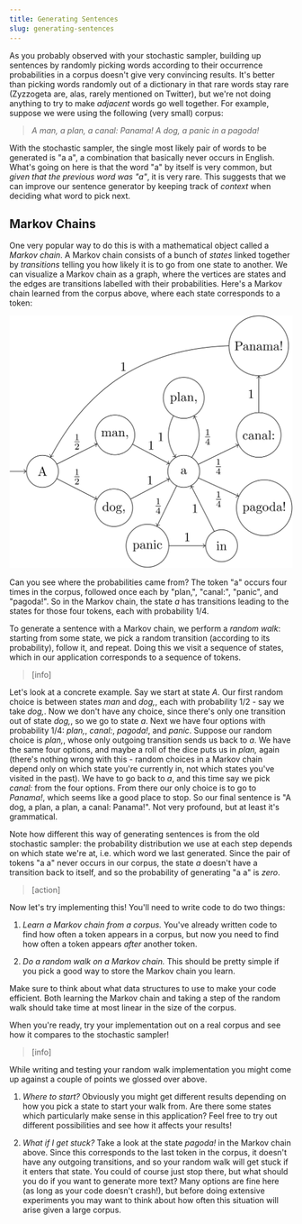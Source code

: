 ```yaml
---
title: Generating Sentences
slug: generating-sentences
---
```


As you probably observed with your stochastic sampler, building up sentences by randomly picking words according to their occurrence probabilities in a corpus doesn't give very convincing results. It's better than picking words randomly out of a dictionary in that rare words stay rare (Zyzzogeta are, alas, rarely mentioned on Twitter), but we're not doing anything to try to make *adjacent* words go well together. For example, suppose we were using the following (very small) corpus:

> *A man, a plan, a canal: Panama! A dog, a panic in a pagoda!*

With the stochastic sampler, the single most likely pair of words to be generated is "a a", a combination that basically never occurs in English. What's going on here is that the word "a" by itself is very common, but *given that the previous word was "a"*, it is very rare. This suggests that we can improve our sentence generator by keeping track of *context* when deciding what word to pick next.

## Markov Chains

One very popular way to do this is with a mathematical object called a *Markov chain*. A Markov chain consists of a bunch of *states* linked together by *transitions* telling you how likely it is to go from one state to another. We can visualize a Markov chain as a graph, where the vertices are states and the edges are transitions labelled with their probabilities. Here's a Markov chain learned from the corpus above, where each state corresponds to a token:

![example Markov chain](order-1-markov.svg)

Can you see where the probabilities came from? The token "a" occurs four times in the corpus, followed once each by "plan,", "canal:", "panic", and "pagoda!". So in the Markov chain, the state *a* has transitions leading to the states for those four tokens, each with probability 1/4.

To generate a sentence with a Markov chain, we perform a *random walk*: starting from some state, we pick a random transition (according to its probability), follow it, and repeat. Doing this we visit a sequence of states, which in our application corresponds to a sequence of tokens.

> [info]
>
Let's look at a concrete example. Say we start at state *A*. Our first random choice is between states *man* and *dog,*, each with probability 1/2 - say we take *dog,*. Now we don't have any choice, since there's only one transition out of state *dog,*, so we go to state *a*. Next we have four options with probability 1/4: *plan,*, *canal:*, *pagoda!*, and *panic*. Suppose our random choice is *plan,*, whose only outgoing transition sends us back to *a*. We have the same four options, and maybe a roll of the dice puts us in *plan,* again (there's nothing wrong with this - random choices in a Markov chain depend only on which state you're currently in, not which states you've visited in the past). We have to go back to *a*, and this time say we pick *canal:* from the four options. From there our only choice is to go to *Panama!*, which seems like a good place to stop. So our final sentence is "A dog, a plan, a plan, a canal: Panama!". Not very profound, but at least it's grammatical.

Note how different this way of generating sentences is from the old stochastic sampler: the probability distribution we use at each step depends on which state we're at, i.e. which word we last generated. Since the pair of tokens "a a" never occurs in our corpus, the state *a* doesn't have a transition back to itself, and so the probability of generating "a a" is *zero*.

> [action]
>
Now let's try implementing this! You'll need to write code to do two things:
>
1. *Learn a Markov chain from a corpus.* You've already written code to find how often a token appears in a corpus, but now you need to find how often a token appears *after* another token.
>
2. *Do a random walk on a Markov chain.* This should be pretty simple if you pick a good way to store the Markov chain you learn.
>
Make sure to think about what data structures to use to make your code efficient. Both learning the Markov chain and taking a step of the random walk should take time at most linear in the size of the corpus.
>
When you're ready, try your implementation out on a real corpus and see how it compares to the stochastic sampler!

<!-- html comment to break boxes -->

> [info]
>
While writing and testing your random walk implementation you might come up against a couple of points we glossed over above.
>
1. *Where to start?* Obviously you might get different results depending on how you pick a state to start your walk from. Are there some states which particularly make sense in this application? Feel free to try out different possibilities and see how it affects your results!
>
2. *What if I get stuck?* Take a look at the state *pagoda!* in the Markov chain above. Since this corresponds to the last token in the corpus, it doesn't have any outgoing transitions, and so your random walk will get stuck if it enters that state. You could of course just stop there, but what should you do if you want to generate more text? Many options are fine here (as long as your code doesn't crash!), but before doing extensive experiments you may want to think about how often this situation will arise given a large corpus.
